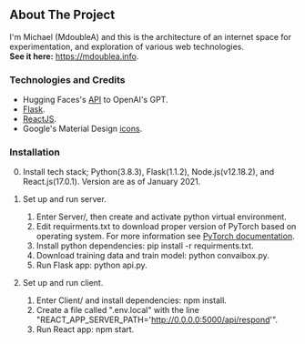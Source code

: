 ## About The Project

I'm Michael (MdoubleA) and this is the architecture of an internet space for experimentation, and exploration of various web technologies.<br/>
**See it here:** https://mdoublea.info.

### Technologies and Credits

* Hugging Faces's [API](https://huggingface.co/transformers/model_doc/gpt.html) to OpenAI's GPT.<br/>
* [Flask](https://flask.palletsprojects.com/).<br/>
* [ReactJS](https://reactjs.org/).<br/>
* Google's Material Design [icons](https://material.io/resources/icons/?style=baseline).<br/>

### Installation

0. Install tech stack; Python(3.8.3), Flask(1.1.2), Node.js(v12.18.2), and React.js(17.0.1). Version are as of January 2021.

1. Set up and run server.
    1. Enter Server/, then create and activate python virtual environment.
	2. Edit requirments.txt to download proper version of PyTorch based on operating system. For more information see [PyTorch documentation](https://pytorch.org/get-started/locally/).
	3. Install python dependencies: pip install -r requirments.txt.
	4. Download training data and train model: python convaibox.py.
    5. Run Flask app: python api.py.

2. Set up and run client.
	1. Enter Client/ and install dependencies: npm install.
	2. Create a file called ".env.local" with the line "REACT_APP_SERVER_PATH='http://0.0.0.0:5000/api/respond'".
	3. Run React app: npm start.
